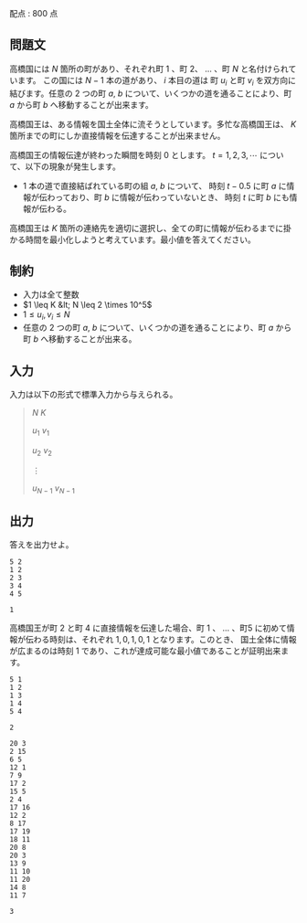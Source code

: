 配点 : $800$ 点

## 問題文

高橋国には $N$ 箇所の町があり、それぞれ町 $1$ 、町 $2$、 $\ldots$ 、町 $N$ と名付けられています。
この国には $N-1$ 本の道があり、 $i$ 本目の道は 町 $u_i$ と町 $v_i$ を双方向に結びます。任意の $2$ つの町 $a$, $b$ について、いくつかの道を通ることにより、町 $a$ から町 $b$ へ移動することが出来ます。

高橋国王は、ある情報を国土全体に流そうとしています。多忙な高橋国王は、 $K$ 箇所までの町にしか直接情報を伝達することが出来ません。

高橋国王の情報伝達が終わった瞬間を時刻 $0$ とします。 $t = 1, 2, 3, \cdots$ について、以下の現象が発生します。

- $1$ 本の道で直接結ばれている町の組 $a$, $b$ について、 時刻 $t-0.5$ に町 $a$ に情報が伝わっており、町 $b$ に情報が伝わっていないとき、 時刻 $t$ に町 $b$ にも情報が伝わる。

高橋国王は $K$ 箇所の連絡先を適切に選択し、全ての町に情報が伝わるまでに掛かる時間を最小化しようと考えています。最小値を答えてください。

## 制約

- 入力は全て整数
- $1 \leq K &lt; N \leq 2 \times 10^5$
- $1 \leq u_i, v_i \leq N$
- 任意の $2$ つの町 $a$, $b$ について、いくつかの道を通ることにより、町 $a$ から町 $b$ へ移動することが出来る。

## 入力

入力は以下の形式で標準入力から与えられる。

> $N$ $K$ 
> 
> $u_1$ $v_1$
> 
> $u_2$ $v_2$
> 
> $\vdots$
> 
> $u_{N-1}$ $v_{N-1}$

## 出力

答えを出力せよ。

```input1
5 2
1 2
2 3
3 4
4 5
```

```output1
1
```

高橋国王が町 $2$ と町 $4$ に直接情報を伝達した場合、町 $1$ 、 $\ldots$ 、町$5$ に初めて情報が伝わる時刻は、それぞれ $1, 0, 1, 0, 1$ となります。このとき、 国土全体に情報が広まるのは時刻 $1$ であり、これが達成可能な最小値であることが証明出来ます。

```input2
5 1
1 2
1 3
1 4
5 4
```

```output2
2
```

```input3
20 3
2 15
6 5
12 1
7 9
17 2
15 5
2 4
17 16
12 2
8 17
17 19
18 11
20 8
20 3
13 9
11 10
11 20
14 8
11 7
```

```output3
3
```